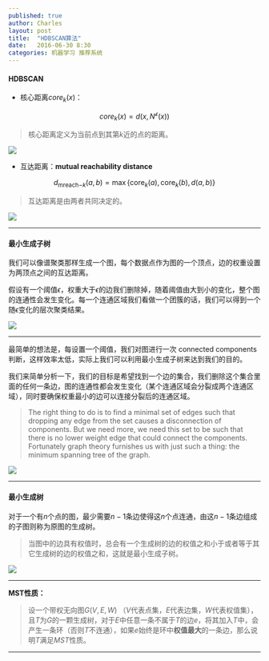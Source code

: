 ```yaml
---
published: true
author: Charles
layout: post
title:  "HDBSCAN算法"
date:   2016-06-30 8:30
categories: 机器学习 推荐系统
---
```


#### HDBSCAN

- 核心距离$core_k(x)$：

$$core_k(x) = d(x,N^{\mathcal{k}}(x))$$

> 核心距离定义为当前点到其第$k$近的点的距离。

![][2]

- 互达距离：**mutual reachability distance**

$$d_{\mathrm{mreach-}k}(a,b) = \max \{\mathrm{core}_k(a), \mathrm{core}_k(b), d(a,b) \}$$

> 互达距离是由两者共同决定的。

![][3]

---

#### 最小生成子树

我们可以像谱聚类那样生成一个图，每个数据点作为图的一个顶点，边的权重设置为两顶点之间的互达距离。

假设有一个阈值$\epsilon$，权重大于$\epsilon$的边我们删除掉，随着阈值由大到小的变化，整个图的连通性会发生变化。每一个连通区域我们看做一个团簇的话，我们可以得到一个随$\epsilon$变化的层次聚类结果。

![][4]

---

最简单的想法是，每设置一个阈值，我们对图进行一次 connected components 判断，这样效率太低，实际上我们可以利用最小生成子树来达到我们的目的。

我们来简单分析一下，我们的目标是希望找到一个边的集合，我们删除这个集合里面的任何一条边，图的连通性都会发生变化（某个连通区域会分裂成两个连通区域），同时要确保权重最小的边可以连接分裂后的连通区域。

>  The right thing to do is to find a minimal set of edges such that dropping any edge from the set causes a disconnection of components. But we need more, we need this set to be such that there is no lower weight edge that could connect the components. Fortunately graph theory furnishes us with just such a thing: the minimum spanning tree of the graph.

![][5]

---

#### 最小生成树

对于一个有$n$个点的图，最少需要$n-1$条边使得这$n$个点连通，由这$n-1$条边组成的子图则称为原图的生成树。

> 当图中的边具有权值时，总会有一个生成树的边的权值之和小于或者等于其它生成树的边的权值之和，这就是最小生成子树。

![][1]

---

**MST性质：**

> 设一个带权无向图$G(V,E,W)$ （$V$代表点集，$E$代表边集，$W$代表权值集），且$T$为$G$的一颗生成树，对于$E$中任意一条不属于$T$的边$e$，将其加入$T$中，会产生一条环（否则$T$不连通），如果$e$始终是环中**权值最大**的一条边，那么说明$T$满足$MST$性质。

---


[1]:http://7xjbdi.com1.z0.glb.clouddn.com/300px-Minimum_spanning_tree.svg.png
[2]:http://7xjbdi.com1.z0.glb.clouddn.com/distance1.svg
[3]:http://7xjbdi.com1.z0.glb.clouddn.com/m_reach.png
[4]:http://7xjbdi.com1.z0.glb.clouddn.com/hierarchy_cluster.png
[5]:http://7xjbdi.com1.z0.glb.clouddn.com/minimum_sp_tree.png
